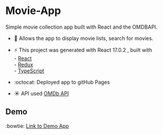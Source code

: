 # Movie-App

Simple movie collection app built with React and the  OMDBAPI.

- :muscle: Allows the app to display movie lists, search for movies.

- :zap: This project was generated with React 17.0.2 , 
                  built with <br />
                  - [React](https://reactjs.org/)  <br />
                  - [Redux](https://redux.js.org/)  <br />
                  - [TypeScript](https://www.typescriptlang.org/) <br />
- :octocat: Deployed app to gitHub Pages 
- :sunny: API used [OMDb API](http://www.omdbapi.com/)

## Demo 
:bowtie: [Link to Demo App](https://RomaSushevskij.github.io/MovieDatabase) 

